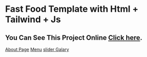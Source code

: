 # Fast Food Template with Html + Tailwind + Js  
 
## You Can See This Project Online [Click here](https://mmdrezakz.github.io/fast-food/).


[About Page](https://github.com/mmdrezakz/fast-food/assets/155852540/b197746f-910a-4112-8248-2eb5f225b463)
[Menu](https://github.com/mmdrezakz/fast-food/assets/155852540/3d8721c7-6674-4a16-8810-97d055465a53)
[slider Galary](https://github.com/mmdrezakz/fast-food/assets/155852540/1f2e2152-f0c2-45f8-9a99-b16ebac833c5)

